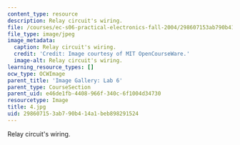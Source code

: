 ```yaml
---
content_type: resource
description: Relay circuit's wiring.
file: /courses/ec-s06-practical-electronics-fall-2004/298607153ab790b414a1beb898291524_4.jpg
file_type: image/jpeg
image_metadata:
  caption: Relay circuit's wiring.
  credit: 'Credit: Image courtesy of MIT OpenCourseWare.'
  image-alt: Relay circuit's wiring.
learning_resource_types: []
ocw_type: OCWImage
parent_title: 'Image Gallery: Lab 6'
parent_type: CourseSection
parent_uid: e46de1fb-4408-966f-340c-6f1004d34730
resourcetype: Image
title: 4.jpg
uid: 29860715-3ab7-90b4-14a1-beb898291524
---
```

Relay circuit's wiring.

